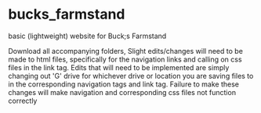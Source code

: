 # bucks_farmstand
 basic (lightweight) website for Buck;s Farmstand

Download all accompanying folders,
Slight edits/changes will need to be made to html files, specifically for the navigation links and calling on css files in the link tag.
 Edits that will need to be implemented are simply changing out 'G' drive for whichever drive or location you are saving files to in the corresponding navigation tags and link tag. 
Failure to make these changes will make navigation and corresponding css files not function correctly
